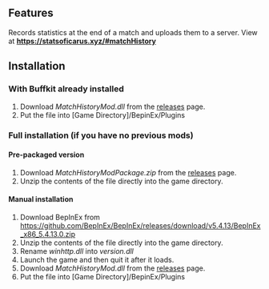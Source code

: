 ## Features
Records statistics at the end of a match and uploads them to a server. View at **https://statsoficarus.xyz/#matchHistory**

## Installation

### With Buffkit already installed
1. Download *MatchHistoryMod.dll* from the [releases](https://github.com/jjeessppeer/MatchHistoryMod/releases) page. 
2. Put the file into [Game Directory]/BepinEx/Plugins

### Full installation (if you have no previous mods)

#### Pre-packaged version
1. Download *MatchHistoryModPackage.zip* from the [releases](https://github.com/jjeessppeer/MatchHistoryMod/releases) page. 
2. Unzip the contents of the file directly into the game directory.

#### Manual installation
1. Download BepInEx from https://github.com/BepInEx/BepInEx/releases/download/v5.4.13/BepInEx_x86_5.4.13.0.zip
2. Unzip the contents of the file directly into the game directory.
3. Rename *winhttp.dll* into *version.dll*
4. Launch the game and then quit it after it loads.
5. Download *MatchHistoryMod.dll* from the [releases](https://github.com/jjeessppeer/MatchHistoryMod/releases) page. 
6. Put the file into [Game Directory]/BepinEx/Plugins
